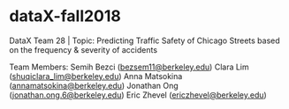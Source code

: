 # dataX-fall2018
DataX Team 28 | Topic: Predicting Traffic Safety of Chicago Streets based on the frequency &amp; severity of accidents

Team Members: 
Semih Bezci (bezsem11@berkeley.edu)
Clara Lim (shuqiclara_lim@berkeley.edu)
Anna Matsokina (annamatsokina@berkeley.edu)
Jonathan Ong (jonathan.ong.6@berkeley.edu)
Eric Zhevel (ericzhevel@berkeley.edu)
